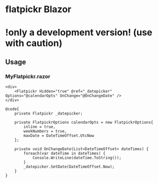 # flatpickr Blazor

# !only a development version! (use with caution)

## Usage

### MyFlatpickr.razor
	<div>
		<Flatpickr Hidden="true" @ref="_datepicker" Options="@calendarOpts" OnChange="@OnChangeDate" />
	</div>

	@code{
		private Flatpickr _datepicker;

		private FlatpickrOptions calendarOpts = new FlatpickrOptions{
			inline = true,
			weekNumbers = true,
			maxDate = DateTimeOffset.UtcNow
		};

		private void OnChangeDate(List<DateTimeOffset> dateTimes) {
			foreach(var dateTime in dateTimes) {
				Console.WriteLine(dateTime.ToString());
			}
			_datepicker.SetDate(DateTimeOffset.Now);
		}
	}
